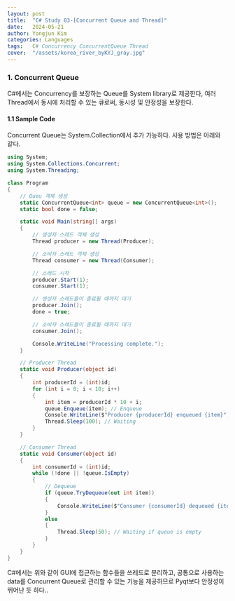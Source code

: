 ```yaml
---
layout: post
title:  "C# Study 03-[Concurrent Queue and Thread]"
date:   2024-05-21
author: Yongjun Kim
categories: Languages
tags:	C# Concurrency ConcurrentQueue Thread
cover:  "/assets/korea_river_byKYJ_gray.jpg"
---
```


### 1. Concurrent Queue
C#에서는 Concurrency를 보장하는 Queue를 System library로 제공한다, 여러 Thread에서 동시에 처리할 수 있는 큐로써, 동시성 및 안정성을 보장한다.

#### 1.1 Sample Code
Concurrent Queue는 System.Collection에서 추가 가능하다. 사용 방법은 아래와 같다.

```C#
using System;
using System.Collections.Concurrent;
using System.Threading;

class Program
{
    // Queu 객체 생성
    static ConcurrentQueue<int> queue = new ConcurrentQueue<int>();
    static bool done = false;

    static void Main(string[] args)
    {
        // 생성자 스레드 객체 생성
        Thread producer = new Thread(Producer);

        // 소비자 스레드 객체 생성
        Thread consumer = new Thread(Consumer);

        // 스레드 시작
        producer.Start(1);
        consumer.Start(1);

        // 생성자 스레드들이 종료될 때까지 대기
        producer.Join();
        done = true;

        // 소비자 스레드들이 종료될 때까지 대기
        consumer.Join();

        Console.WriteLine("Processing complete.");
    }

    // Producer Thread
    static void Producer(object id)
    {
        int producerId = (int)id;
        for (int i = 0; i < 10; i++)
        {
            int item = producerId * 10 + i;
            queue.Enqueue(item); // Enqueue
            Console.WriteLine($"Producer {producerId} enqueued {item}");
            Thread.Sleep(100); // Waiting
        }
    }

    // Consumer Thread
    static void Consumer(object id)
    {
        int consumerId = (int)id;
        while (!done || !queue.IsEmpty)
        {
            // Dequeue
            if (queue.TryDequeue(out int item))
            {
                Console.WriteLine($"Consumer {consumerId} dequeued {item}");
            }
            else
            {
                Thread.Sleep(50); // Waiting if queue is empty
            }
        }
    }
}

```

C#에서는 위와 같이 GUI에 접근하는 함수들을 쓰레드로 분리하고, 공통으로 사용하는 data를 Concurrent Queue로 관리할 수 있는 기능을 제공하므로 Pyqt보다 안정성이 뛰어난 듯 하다..<br><br>
